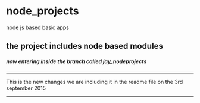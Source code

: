 # node_projects
node js based basic apps

## the project includes node based modules
##### now entering inside the branch called jay_nodeprojects

---------------------------------

This is the new changes we are including it in the readme file on the 3rd september 2015

----------------------------------


